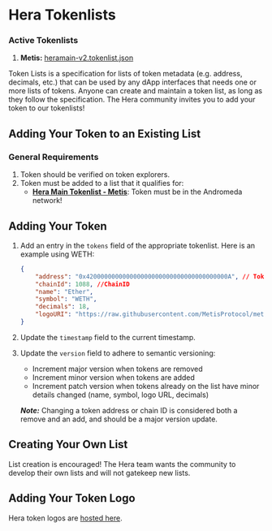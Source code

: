 # Hera Tokenlists

### Active Tokenlists

1. **Metis:** [heramain-v2.tokenlist.json](./heramain-v2.tokenlist.json)

Token Lists is a specification for lists of token metadata (e.g. address, decimals, etc.) that can be used by any dApp
interfaces that needs one or more lists of tokens. Anyone can create and maintain a token list, as long as they follow
the specification. The Hera community invites you to add your token to our tokenlists!


## Adding Your Token to an Existing List


### General Requirements
1. Token should be verified on token explorers.
2. Token must be added to a list that it qualifies for:
    * **[Hera Main Tokenlist - Metis](./heramain-v2.tokenlist.json)**: Token must be in the Andromeda network!


## Adding Your Token
1. Add an entry in the `tokens` field of the appropriate tokenlist. Here is an example using WETH:
    ```json
    {
        "address": "0x420000000000000000000000000000000000000A", // Token contract address
        "chainId": 1088, //ChainID
        "name": "Ether",
        "symbol": "WETH",
        "decimals": 18,
        "logoURI": "https://raw.githubusercontent.com/MetisProtocol/metis-bridge-resources/master/tokens/ETH/logo.png"
    }
    ```
2. Update the `timestamp` field to the current timestamp.
3. Update the `version` field to adhere to semantic versioning:

    * Increment major version when tokens are removed
    * Increment minor version when tokens are added
    * Increment patch version when tokens already on the list have minor details changed (name, symbol, logo URL, decimals)

    ***Note:*** Changing a token address or chain ID is considered both a remove and an add, and should be a major version update.


## Creating Your Own List

List creation is encouraged! The Hera team wants the community to develop their own lists and will not gatekeep new lists.


## Adding Your Token Logo

Hera token logos are [hosted here](https://github.com/heraaggregator/tokens).
